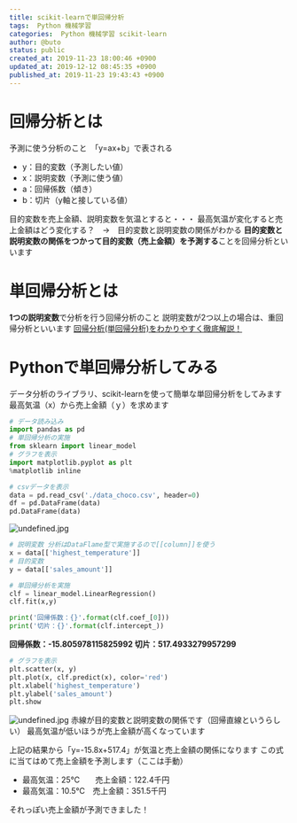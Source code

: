 ```yaml
---
title: scikit-learnで単回帰分析
tags:  Python 機械学習
categories:  Python 機械学習 scikit-learn
author: @buto
status: public
created_at: 2019-11-23 18:00:46 +0900
updated_at: 2019-12-12 08:45:35 +0900
published_at: 2019-11-23 19:43:43 +0900
---
```

# 回帰分析とは
予測に使う分析のこと　「y=ax+b」で表される
- y：目的変数（予測したい値）
- x：説明変数（予測に使う値）
- a：回帰係数（傾き）
- b：切片（y軸と接している値）

目的変数を売上金額、説明変数を気温とすると・・・
最高気温が変化すると売上金額はどう変化する？　→　目的変数と説明変数の関係がわかる
**目的変数と説明変数の関係をつかって目的変数（売上金額）を予測する**ことを回帰分析といいます
　
# 単回帰分析とは
**1つの説明変数**で分析を行う回帰分析のこと
説明変数が2つ以上の場合は、重回帰分析といいます
[回帰分析(単回帰分析)をわかりやすく徹底解説！](https://udemy.benesse.co.jp/ai/regression-analysis.html)
# Pythonで単回帰分析してみる
データ分析のライブラリ、scikit-learnを使って簡単な単回帰分析をしてみます
最高気温（x）から売上金額（ｙ）を求めます

```py
# データ読み込み
import pandas as pd
# 単回帰分析の実施
from sklearn import linear_model
# グラフを表示
import matplotlib.pyplot as plt
%matplotlib inline

# csvデータを表示
data = pd.read_csv('./data_choco.csv', header=0)
df = pd.DataFrame(data)
pd.DataFrame(data)
```
![undefined.jpg](https://s3.qrunch.io/6434d417d69d76dd01e3e6e780aa17e0.png)

```py
# 説明変数 分析はDataFlame型で実施するので[[column]]を使う
x = data[['highest_temperature']]
# 目的変数
y = data[['sales_amount']]

# 単回帰分析を実施
clf = linear_model.LinearRegression()
clf.fit(x,y)

print('回帰係数：{}'.format(clf.coef_[0]))
print('切片：{}'.format(clf.intercept_))
```
**回帰係数：-15.805978115825992
切片：517.4933279957299**

```py
# グラフを表示
plt.scatter(x, y)
plt.plot(x, clf.predict(x), color='red')
plt.xlabel('highest_temperature')
plt.ylabel('sales_amount')
plt.show
```
![undefined.jpg](https://s3.qrunch.io/4e3fb154fd00f4d6728be9878c2c93f8.png)
赤線が目的変数と説明変数の関係です（回帰直線というらしい）
最高気温が低いほうが売上金額が高くなっています

上記の結果から「y=-15.8x+517.4」が気温と売上金額の関係になります
この式に当てはめて売上金額を予測します（ここは手動）
- 最高気温：25℃　　売上金額：122.4千円
- 最高気温：10.5℃　売上金額：351.5千円

それっぽい売上金額が予測できました！
